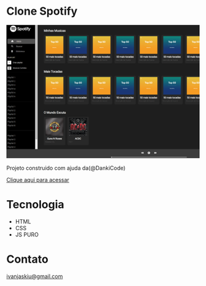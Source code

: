 # Clone Spotify

![preview](./spotify/.github/spotify.png)

Projeto construido com ajuda da(@DankiCode)

[Clique aqui para acessar](https://ivan-jaskiu.github.io/Spotify/Spotify/index.html)

# Tecnologia
- HTML
- CSS
- JS PURO

# Contato
ivanjaskiu@gmail.com
